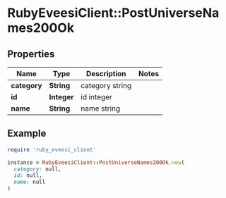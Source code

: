# RubyEveesiClient::PostUniverseNames200Ok

## Properties

| Name | Type | Description | Notes |
| ---- | ---- | ----------- | ----- |
| **category** | **String** | category string |  |
| **id** | **Integer** | id integer |  |
| **name** | **String** | name string |  |

## Example

```ruby
require 'ruby_eveesi_client'

instance = RubyEveesiClient::PostUniverseNames200Ok.new(
  category: null,
  id: null,
  name: null
)
```

